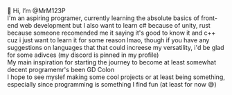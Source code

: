 👋 Hi, I’m @MrM123P<br> 
I'm an aspiring programer, currently learning the absolute basics of front-end web development but I also want to learn c# because of unity, rust because someone recomended me it saying it's good to know it and c++ cuz i just want to learn it for some reason lmao, though if you have any suggestions on languages that that could increese my versatility, i'd be glad for some adivces (my discord is pinned in my profile)<br>
My main inspiration for starting the journey to become at least somewhat decent programemr's been GD Colon<br>
I hope to see myslef making some cool projects or at least being something, especially since programming is something I find fun (at least for now 😅)<br>


<!---
MrM123P/MrM123P is a ✨ special ✨ repository because its `README.md` (this file) appears on your GitHub profile.
You can click the Preview link to take a look at your changes.
--->
